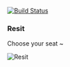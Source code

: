 [![Build Status](https://travis-ci.org/yang-wei/resit.svg?branch=master)](https://travis-ci.org/yang-wei/resit)

### Resit 
Choose your seat ~

![Resit](http://i.imgur.com/eJ1AKKw.png?1)
